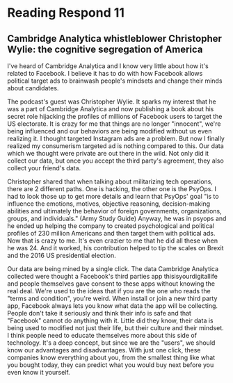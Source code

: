 # Reading Respond 11
## Cambridge Analytica whistleblower Christopher Wylie: the cognitive segregation of America

I've heard of Cambridge Analytica and I know very little about how it's related to Facebook. I believe it has to do with how Facebook allows political target ads to brainwash people's mindsets and change their minds about candidates. 

The podcast's guest was Christopher Wylie. It sparks my interest that he was a part of Cambridge Analytica and now publishing a book about his secret role hijacking the profiles of millions of Facebook users to target the US electorate. It is crazy for me that things are no longer "innocent", we're being influenced and our behaviors are being modified without us even realizing it. I thought targeted Instagram ads are a problem. But now I finally realized my consumerism targeted ad is nothing compared to this. Our data which we thought were private are out there in the wild. Not only did it collect our data, but once you accept the third party's agreement, they also collect your friend's data. 

Christopher shared that when talking about militarizing tech operations, there are 2 different paths. One is hacking, the other one is the PsyOps. I had to look those up to get more details and learn that PsyOps' goal "is to influence the emotions, motives, objective reasoning, decision-making abilities and ultimately the behavior of foreign governments, organizations, groups, and individuals." (Army Study Guide) Anyway, he was in psyops and he ended up helping the company to created psychological and political profiles of 230 million Americans and then target them with political ads. Now that is crazy to me. It's even crazier to me that he did all these when he was 24. And it worked, his contribution helped to tip the scales on Brexit and the 2016 US presidential election.

Our data are being mined by a single click. The data Cambridge Analytica collected were thought a Facebook's third parties app thisisyourdigitallife and people themselves gave consent to these apps without knowing the real deal. We're used to the ideas that if you are the one who reads the "terms and condition", you're weird. When install or join a new third party app, Facebook always lets you know what data the app will be collecting. People don't take it seriously and think their info is safe and that "Facebook" cannot do anything with it. Little did they know, their data is being used to modified not just their life, but their culture and their mindset. I think people need to educate themselves more about this side of technology. It's a deep concept, but since we are the "users", we should know our advantages and disadvantages. With just one click, these companies know everything about you, from the smallest thing like what you bought today, they can predict what you would buy next before you even know it yourself. 


